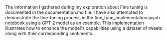 The information I gathered during my exploration  about Fine tuning is documented in the documentation.md file. I have  also attempted to demonstrate the fine-tuning process in the fine_tune_implementation.ipynb notebook using a GPT-2 model as an example. This implementation illustrates how to enhance the model's capabilities using a dataset of tweets along with their corresponding sentiments.
